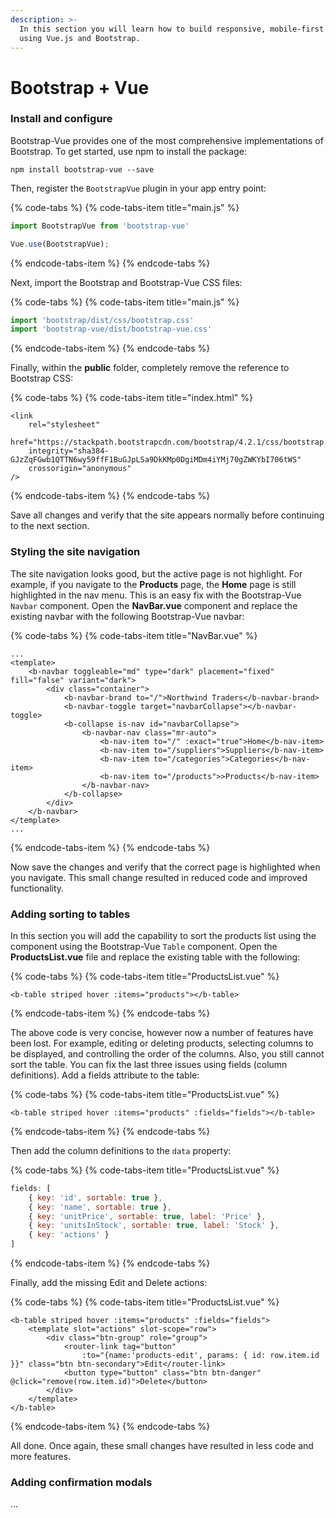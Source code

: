```yaml
---
description: >-
  In this section you will learn how to build responsive, mobile-first projects
  using Vue.js and Bootstrap.
---
```


# Bootstrap + Vue

### Install and configure

Bootstrap-Vue provides one of the most comprehensive implementations of Bootstrap. To get started, use npm to install the package:

```text
npm install bootstrap-vue --save
```

Then, register the `BootstrapVue` plugin in your app entry point:

{% code-tabs %}
{% code-tabs-item title="main.js" %}
```javascript
import BootstrapVue from 'bootstrap-vue'

Vue.use(BootstrapVue);
```
{% endcode-tabs-item %}
{% endcode-tabs %}

Next, import the Bootstrap and Bootstrap-Vue CSS files:

{% code-tabs %}
{% code-tabs-item title="main.js" %}
```javascript
import 'bootstrap/dist/css/bootstrap.css'
import 'bootstrap-vue/dist/bootstrap-vue.css'
```
{% endcode-tabs-item %}
{% endcode-tabs %}

Finally, within the **public** folder, completely remove the reference to Bootstrap CSS:

{% code-tabs %}
{% code-tabs-item title="index.html" %}
```markup
<link
    rel="stylesheet"
    href="https://stackpath.bootstrapcdn.com/bootstrap/4.2.1/css/bootstrap.min.css"
    integrity="sha384-GJzZqFGwb1QTTN6wy59ffF1BuGJpLSa9DkKMp0DgiMDm4iYMj70gZWKYbI706tWS"
    crossorigin="anonymous"
/>
```
{% endcode-tabs-item %}
{% endcode-tabs %}

Save all changes and verify that the site appears normally before continuing to the next section.

### Styling the site navigation

The site navigation looks good, but the active page is not highlight. For example, if you navigate to the **Products** page, the **Home** page is still highlighted in the nav menu. This is an easy fix with the Bootstrap-Vue `Navbar` component. Open the **NavBar.vue** component and replace the existing navbar with the following Bootstrap-Vue navbar:

{% code-tabs %}
{% code-tabs-item title="NavBar.vue" %}
```markup
...
<template>
    <b-navbar toggleable="md" type="dark" placement="fixed" fill="false" variant="dark">
        <div class="container">
            <b-navbar-brand to="/">Northwind Traders</b-navbar-brand>
            <b-navbar-toggle target="navbarCollapse"></b-navbar-toggle>
            <b-collapse is-nav id="navbarCollapse">
                <b-navbar-nav class="mr-auto">
                    <b-nav-item to="/" :exact="true">Home</b-nav-item>
                    <b-nav-item to="/suppliers">Suppliers</b-nav-item>
                    <b-nav-item to="/categories">Categories</b-nav-item>
                    <b-nav-item to="/products">>Products</b-nav-item>
                </b-navbar-nav>
            </b-collapse>
        </div>
    </b-navbar>
</template>
...
```
{% endcode-tabs-item %}
{% endcode-tabs %}

Now save the changes and verify that the correct page is highlighted when you navigate. This small change resulted in reduced code and improved functionality.

### Adding sorting to tables

In this section you will add the capability to sort the products list using the  component using the Bootstrap-Vue `Table` component. Open the **ProductsList.vue** file and replace the existing table with the following:

{% code-tabs %}
{% code-tabs-item title="ProductsList.vue" %}
```markup
<b-table striped hover :items="products"></b-table>
```
{% endcode-tabs-item %}
{% endcode-tabs %}

The above code is very concise, however now a number of features have been lost. For example, editing or deleting products, selecting columns to be displayed, and controlling the order of the columns. Also, you still cannot sort the table. You can fix the last three issues using fields \(column definitions\). Add a fields attribute to the table:

{% code-tabs %}
{% code-tabs-item title="ProductsList.vue" %}
```markup
<b-table striped hover :items="products" :fields="fields"></b-table>
```
{% endcode-tabs-item %}
{% endcode-tabs %}

Then add the column definitions to the `data` property:

{% code-tabs %}
{% code-tabs-item title="ProductsList.vue" %}
```javascript
fields: [
    { key: 'id', sortable: true },
    { key: 'name', sortable: true },
    { key: 'unitPrice', sortable: true, label: 'Price' },
    { key: 'unitsInStock', sortable: true, label: 'Stock' },
    { key: 'actions' }
]
```
{% endcode-tabs-item %}
{% endcode-tabs %}

Finally, add the missing Edit and Delete actions:

{% code-tabs %}
{% code-tabs-item title="ProductsList.vue" %}
```markup
<b-table striped hover :items="products" :fields="fields">
    <template slot="actions" slot-scope="row">
        <div class="btn-group" role="group">
            <router-link tag="button" 
                :to="{name:'products-edit', params: { id: row.item.id }}" class="btn btn-secondary">Edit</router-link>
            <button type="button" class="btn btn-danger" @click="remove(row.item.id)">Delete</button>
        </div>
    </template>
</b-table>
```
{% endcode-tabs-item %}
{% endcode-tabs %}

All done. Once again, these small changes have resulted in less code and more features.

### Adding confirmation modals

...



























